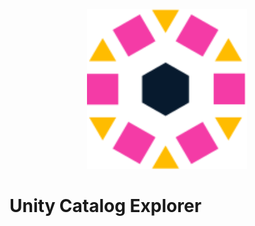 <p align="center">
  <img height="256" width="256" src="/docs/logo.svg">
</p>

Unity Catalog Explorer
==============================
